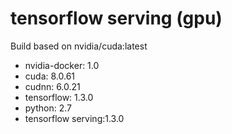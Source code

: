 # tensorflow serving (gpu)

Build based on nvidia/cuda:latest

* nvidia-docker: 1.0
* cuda: 8.0.61
* cudnn: 6.0.21
* tensorflow: 1.3.0
* python: 2.7
* tensorflow serving:1.3.0

